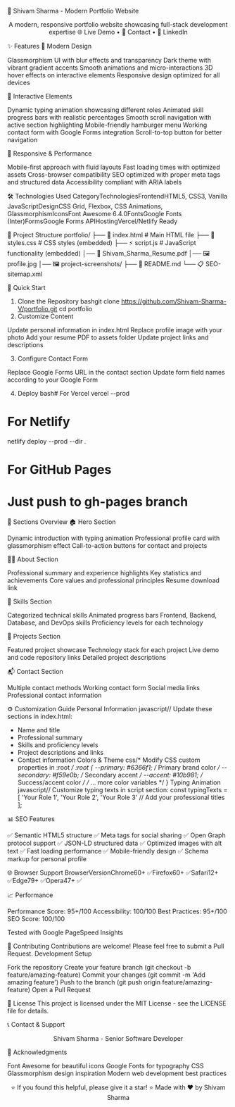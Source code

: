 🚀 Shivam Sharma - Modern Portfolio Website
<div align="center">

A modern, responsive portfolio website showcasing full-stack development expertise
🌐 Live Demo • 📧 Contact • 💼 LinkedIn
</div>

✨ Features
🎨 Modern Design

Glassmorphism UI with blur effects and transparency
Dark theme with vibrant gradient accents
Smooth animations and micro-interactions
3D hover effects on interactive elements
Responsive design optimized for all devices

🚀 Interactive Elements

Dynamic typing animation showcasing different roles
Animated skill progress bars with realistic percentages
Smooth scroll navigation with active section highlighting
Mobile-friendly hamburger menu
Working contact form with Google Forms integration
Scroll-to-top button for better navigation

📱 Responsive & Performance

Mobile-first approach with fluid layouts
Fast loading times with optimized assets
Cross-browser compatibility
SEO optimized with proper meta tags and structured data
Accessibility compliant with ARIA labels


🛠️ Technologies Used
CategoryTechnologiesFrontendHTML5, CSS3, Vanilla JavaScriptDesignCSS Grid, Flexbox, CSS Animations, GlassmorphismIconsFont Awesome 6.4.0FontsGoogle Fonts (Inter)FormsGoogle Forms APIHostingVercel/Netlify Ready

📁 Project Structure
portfolio/
├── 📄 index.html          # Main HTML file
├── 🎨 styles.css          # CSS styles (embedded)
├── ⚡ script.js           # JavaScript functionality (embedded)
│── 📄 Shivam_Sharma_Resume.pdf
│── 🖼️ profile.jpg
│── 🖼️ project-screenshots/
├── 📝 README.md
└── 📋 SEO-sitemap.xml

🚀 Quick Start
1. Clone the Repository
bashgit clone https://github.com/Shivam-Sharma-V/portfolio.git
cd portfolio
2. Customize Content

Update personal information in index.html
Replace profile image with your photo
Add your resume PDF to assets folder
Update project links and descriptions

3. Configure Contact Form

Replace Google Forms URL in the contact section
Update form field names according to your Google Form

4. Deploy
bash# For Vercel
vercel --prod

# For Netlify
netlify deploy --prod --dir .

# For GitHub Pages
# Just push to gh-pages branch

🎯 Sections Overview
🏠 Hero Section

Dynamic introduction with typing animation
Professional profile card with glassmorphism effect
Call-to-action buttons for contact and projects

👨‍💼 About Section

Professional summary and experience highlights
Key statistics and achievements
Core values and professional principles
Resume download link

💼 Skills Section

Categorized technical skills
Animated progress bars
Frontend, Backend, Database, and DevOps skills
Proficiency levels for each technology

🚀 Projects Section

Featured project showcase
Technology stack for each project
Live demo and code repository links
Detailed project descriptions

📬 Contact Section

Multiple contact methods
Working contact form
Social media links
Professional contact information


⚙️ Customization Guide
Personal Information
javascript// Update these sections in index.html:
- Name and title
- Professional summary
- Skills and proficiency levels
- Project descriptions and links
- Contact information
Colors & Theme
css/* Modify CSS custom properties in :root */
:root {
    --primary: #6366f1;        /* Primary brand color */
    --secondary: #f59e0b;      /* Secondary accent */
    --accent: #10b981;         /* Success/accent color */
    /* ... more color variables */
}
Typing Animation
javascript// Customize typing texts in script section:
const typingTexts = [
    'Your Role 1',
    'Your Role 2',
    'Your Role 3'
    // Add your professional titles
];

📊 SEO Features

✅ Semantic HTML5 structure
✅ Meta tags for social sharing
✅ Open Graph protocol support
✅ JSON-LD structured data
✅ Optimized images with alt text
✅ Fast loading performance
✅ Mobile-friendly design
✅ Schema markup for personal profile


🌐 Browser Support
BrowserVersionChrome60+ ✅Firefox60+ ✅Safari12+ ✅Edge79+ ✅Opera47+ ✅

📈 Performance

Performance Score: 95+/100
Accessibility: 100/100
Best Practices: 95+/100
SEO Score: 100/100

Tested with Google PageSpeed Insights

🤝 Contributing
Contributions are welcome! Please feel free to submit a Pull Request.
Development Setup

Fork the repository
Create your feature branch (git checkout -b feature/amazing-feature)
Commit your changes (git commit -m 'Add amazing feature')
Push to the branch (git push origin feature/amazing-feature)
Open a Pull Request


📄 License
This project is licensed under the MIT License - see the LICENSE file for details.

📞 Contact & Support
<div align="center">
Shivam Sharma - Senior Software Developer
</div>

🎉 Acknowledgments

Font Awesome for beautiful icons
Google Fonts for typography
CSS Glassmorphism design inspiration
Modern web development best practices


<div align="center">
⭐ If you found this helpful, please give it a star! ⭐
Made with ❤️ by Shivam Sharma
</div>